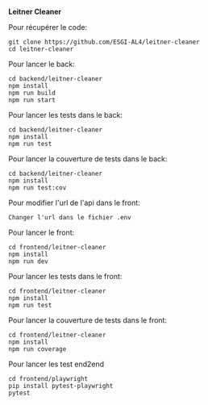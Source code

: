 **Leitner Cleaner**

Pour récupérer le code:
```
git clone https://github.com/ESGI-AL4/leitner-cleaner
cd leitner-cleaner
```

Pour lancer le back:
```
cd backend/leitner-cleaner
npm install
npm run build
npm run start
```

Pour lancer les tests dans le back:
```
cd backend/leitner-cleaner
npm install
npm run test
```

Pour lancer la couverture de tests dans le back:
```
cd backend/leitner-cleaner
npm install
npm run test:cov
```
Pour modifier l'url de l'api dans le front:
```
Changer l'url dans le fichier .env
```

Pour lancer le front:
```
cd frontend/leitner-cleaner
npm install
npm run dev
```

Pour lancer les tests dans le front:
```
cd frontend/leitner-cleaner
npm install
npm run test
```

Pour lancer la couverture de tests dans le front:
```
cd frontend/leitner-cleaner
npm install
npm run coverage
```

Pour lancer les test end2end
```
cd frontend/playwright
pip install pytest-playwright
pytest
```
